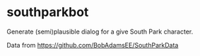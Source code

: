 # southparkbot
Generate (semi)plausible dialog for a give South Park character.

Data from https://github.com/BobAdamsEE/SouthParkData
